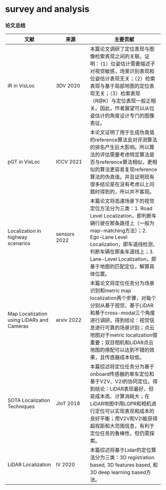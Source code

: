 # survey and analysis

### 论文总结

<table><thead><tr><th width="219.30054488948602">文献</th><th width="150">来源</th><th width="402.2">主要贡献</th></tr></thead><tbody><tr><td>IR in VisLoc</td><td>3DV 2020</td><td>本篇论文调研了定位表现与图像检索表现之间的关联。证明：（1）位姿估计需要描述子对视觉敏感，场景识别表现和位姿估计表现无关；（2）检索表现与基于局部地图的定位表现无关；（3）检索表现（R@K）与定位表现一般正相关。因此，作者展望可以从位姿估计的角度设计专门的图像表征。</td></tr><tr><td>pGT in VisLoc</td><td>ICCV 2021</td><td>本论文证明了用于生成伪真值的reference算法会对评测算法的排名产生巨大影响。所以算法的评估需要考虑特定算法是否与reference算法相似，更相似的算法更容易复现reference算法的伪真值。并且证明现有很多结论是在没有考虑以上问题时得到的，所以并不客观。</td></tr><tr><td>Localization in highway scenarios</td><td>sensors 2022</td><td>本篇论文将高速场景下的视觉定位方法分为三类：1. Road Level Localization，即判断车辆行驶在那条路径上（一般为map-matching方法）；2. Ego-Lane Level Localization，即车道线检测，判断车辆在那条车道线上；3. Lane-Level Localization，即基于地图的匹配定位，解算具体位置。</td></tr><tr><td>Map Localization using LiDARs and Cameras</td><td>arxiv 2022</td><td>本篇论文将定位任务分为场景识别和metric map localization两个步骤，对每个分别从基于视觉、基于LiDAR和基于cross-modal三个角度进行调研。得到结论：视觉信息进行可靠的场景识别；点云地图对于metric localization很重要；双目相机和LiDAR点云地图的搭配可以达到不错的效果，且传感器成本较低。</td></tr><tr><td>SOTA Localization Techniques</td><td>JIoT 2018</td><td>本篇综述将定位任务分为基于onboard传感器的单车定位和基于V2V、V2I的协同定位。得到结论：LiDAR表现最好，但是成本高、计算消耗大；在LiDAR地图中用LGPR和相机进行定位可以实现表现和成本的良好平衡；用V2V和V2I能获得超视距和大范围信息，有利于定位任务的鲁棒性，但仍需探索。</td></tr><tr><td>LiDAR Localization</td><td>IV 2020</td><td>本篇综述将基于Lidar的定位算法分为三类：3D registration based, 3D features based, 和3D deep learning based方法。</td></tr></tbody></table>
